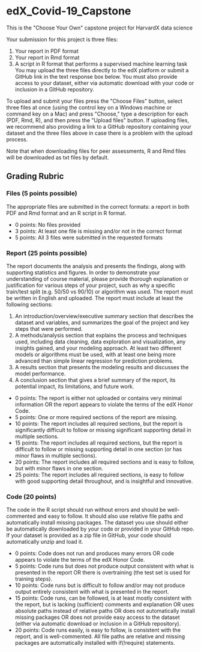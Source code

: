 # edX_Covid-19_Capstone
This is the "Choose Your Own" capstone project for HarvardX data science

Your submission for this project is three files:

1. Your report in PDF format
2. Your report in Rmd format
3. A script in R format that performs a supervised machine learning task
You may upload the three files directly to the edX platform or submit a GitHub link in the text response box below. You must also provide access to your dataset, either via automatic download with your code or inclusion in a GitHub repository. 

To upload and submit your files press the "Choose Files" button, select three files at once (using the control key on a Windows machine or command key on a Mac) and press "Choose," type a description for each (PDF, Rmd, R), and then press the "Upload files" button. If uploading files, we recommend also providing a link to a GitHub repository containing your dataset and the three files above in case there is a problem with the upload process.

Note that when downloading files for peer assessments, R and Rmd files will be downloaded as txt files by default.

## Grading Rubric
### Files (5 points possible)
The appropriate files are submitted in the correct formats: a report in both PDF and Rmd format and an R script in R format.
- 0 points: No files provided
- 3 points: At least one file is missing and/or not in the correct format
- 5 points: All 3 files were submitted in the requested formats

### Report (25 points possible)
The report documents the analysis and presents the findings, along with supporting statistics and figures. In order to demonstrate your understanding of course material, please provide thorough explanation or justification for various steps of your project, such as why a specific train/test split (e.g. 50/50 vs 90/10) or algorithm was used. The report must be written in English and uploaded. The report must include at least the following sections:

1. An introduction/overview/executive summary section that describes the dataset and variables, and summarizes the goal of the project and key steps that were performed.
2. A methods/analysis section that explains the process and techniques used, including data cleaning, data exploration and visualization, any insights gained, and your modeling approach. At least two different models or algorithms must be used, with at least one being more advanced than simple linear regression for prediction problems.
3. A results section that presents the modeling results and discusses the model performance.
4. A conclusion section that gives a brief summary of the report, its potential impact, its limitations, and future work.

- 0 points: The report is either not uploaded or contains very minimal information OR the report appears to violate the terms of the edX Honor Code.
- 5 points: One or more required sections of the report are missing.
- 10 points: The report includes all required sections, but the report is significantly difficult to follow or missing significant supporting detail in multiple sections.
- 15 points: The report includes all required sections, but the report is difficult to follow or missing supporting detail in one section (or has minor flaws in multiple sections).
- 20 points: The report includes all required sections and is easy to follow, but with minor flaws in one section.
- 25 points: The report includes all required sections, is easy to follow with good supporting detail throughout, and is insightful and innovative.

### Code (20 points)
The code in the R script should run without errors and should be well-commented and easy to follow. It should also use relative file paths and automatically install missing packages. The dataset you use should either be automatically downloaded by your code or provided in your GitHub repo. If your dataset is provided as a zip file in GitHub, your code should automatically unzip and load it.

- 0 points: Code does not run and produces many errors OR code appears to violate the terms of the edX Honor Code.
- 5 points: Code runs but does not produce output consistent with what is presented in the report OR there is overtraining (the test set is used for training steps).
- 10 points: Code runs but is difficult to follow and/or may not produce output entirely consistent with what is presented in the report.
- 15 points: Code runs, can be followed, is at least mostly consistent with the report, but is lacking (sufficient) comments and explanation OR uses absolute paths instead of relative paths OR does not automatically install missing packages OR does not provide easy access to the dataset (either via automatic download or inclusion in a GitHub repository).
- 20 points: Code runs easily, is easy to follow, is consistent with the report, and is well-commented. All file paths are relative and missing packages are automatically installed with if(!require) statements.
